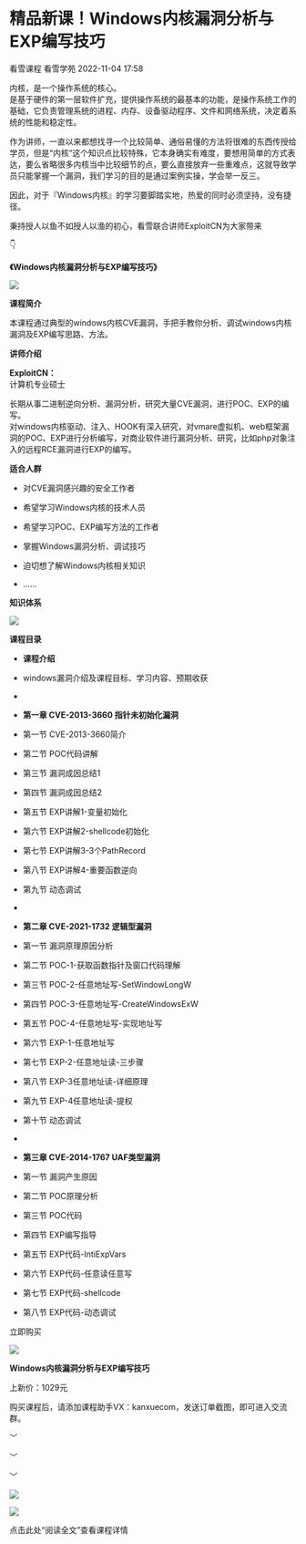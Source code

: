 #  精品新课！Windows内核漏洞分析与EXP编写技巧   
看雪课程  看雪学苑   2022-11-04 17:58  
  
内核，是一个操作系统的核心。  
是基于硬件的第一层软件扩充，提供操作系统的最基本的功能，是操作系统工作的基础，它负责管理系统的进程、内存、设备驱动程序、文件和网络系统，决定着系统的性能和稳定性。  
  
  
作为讲师，一直以来都想找寻一个比较简单、通俗易懂的方法将很难的东西传授给学员，但是“内核“这个知识点比较特殊，它本身确实有难度，要想用简单的方式表达，要么省略很多内核当中比较细节的点，要么直接放弃一些重难点，这就导致学员只能掌握一个漏洞，我们学习的目的是通过案例实操，学会举一反三。  
  
  
因此，对于『Windows内核』的学习要脚踏实地，热爱的同时必须坚持，没有捷径。  
  
  
秉持授人以鱼不如授人以渔的初心，看雪联合讲师ExploitCN为大家带来  
  
👇  
  
**《Windows内核漏洞分析与EXP编写技巧》**  
  
![](https://mmbiz.qpic.cn/sz_mmbiz_png/1UG7KPNHN8F83ae8NHFlXU2MVIfFO3dJOTGKnIYP90BWmFOGRWsJos9PEmSqoP0qqcDyL0zv2872cxqCTVbfSQ/640?wx_fmt=png "")  
  
  
**课程简介**  
  
本课程通过典型的windows内核CVE漏洞，手把手教你分析、调试windows内核漏洞及EXP编写思路、方法。  
  
  
  
**讲师介绍**  
  
**ExploitCN：**  
计算机专业硕士  
  
  
长期从事二进制逆向分析、漏洞分析，研究大量CVE漏洞，进行POC、EXP的编写。  
对windows内核驱动、注入、HOOK有深入研究，对vmare虚拟机、web框架漏洞的POC、EXP进行分析编写，对商业软件进行漏洞分析、研究，比如php对象注入的远程RCE漏洞进行EXP的编写。  
  
  
  
  
**适合人群**  
  
- 对CVE漏洞感兴趣的安全工作者  
  
- 希望学习Windows内核的技术人员  
  
- 希望学习POC、EXP编写方法的工作者  
  
- 掌握Windows漏洞分析、调试技巧  
  
- 迫切想了解Windows内核相关知识  
  
- ......  
  
  
  
  
**知识体系**  
  
![](https://mmbiz.qpic.cn/sz_mmbiz_png/1UG7KPNHN8Hh3mibRXzvbmBIDfuZTEEtRzv6aCYibmIDSjRIHBKhJmX3XUxcqiccN5dXRhCG5hib6pibFG43QiaRJNTg/640?wx_fmt=png "")  
  
  
  
**课程目录**  
  
- **课程介绍**  
  
- windows漏洞介绍及课程目标、学习内容、预期收获  
  
-   
- **第一章 CVE-2013-3660 指针未初始化漏洞**  
  
- 第一节 CVE-2013-3660简介  
  
- 第二节 POC代码讲解  
  
- 第三节 漏洞成因总结1  
  
- 第四节 漏洞成因总结2  
  
- 第五节 EXP讲解1-变量初始化  
  
- 第六节 EXP讲解2-shellcode初始化  
  
- 第七节 EXP讲解3-3个PathRecord  
  
- 第八节 EXP讲解4-重要函数逆向  
  
- 第九节 动态调试  
  
-   
- **第二章 CVE-2021-1732 逻辑型漏洞**  
  
- 第一节 漏洞原理原因分析  
  
- 第二节 POC-1-获取函数指针及窗口代码理解  
  
- 第三节 POC-2-任意地址写-SetWindowLongW  
  
- 第四节 POC-3-任意地址写-CreateWindowsExW  
  
- 第五节 POC-4-任意地址写-实现地址写  
  
- 第六节 EXP-1-任意地址写  
  
- 第七节 EXP-2-任意地址读-三步骤  
  
- 第八节 EXP-3任意地址读-详细原理  
  
- 第九节 EXP-4任意地址读-提权  
  
- 第十节 动态调试  
  
-   
- **第三章 CVE-2014-1767 UAF类型漏洞**  
  
- 第一节 漏洞产生原因  
  
- 第二节 POC原理分析  
  
- 第三节 POC代码  
  
- 第四节 EXP编写指导  
  
- 第五节 EXP代码-IntiExpVars  
  
- 第六节 EXP代码-任意读任意写  
  
- 第七节 EXP代码-shellcode  
  
- 第八节 EXP代码-动态调试  
  
  
  
立即购买  
  
![](https://mmbiz.qpic.cn/sz_mmbiz_png/1UG7KPNHN8F83ae8NHFlXU2MVIfFO3dJeANpn8eo0oYbTUq27AoKy3p8gZkDGfH2JwTmXGAOYCicvR0BsmibGDIw/640?wx_fmt=png "")  
  
**Windows内核漏洞分析与EXP编写技巧**  
  
上新价：1029元  
  
购买课程后，请添加课程助手VX：kanxuecom，发送订单截图，即可进入交流群。  
  
  
  
  
  
[](http://mp.weixin.qq.com/s?__biz=MjM5NTc2MDYxMw==&mid=2458437955&idx=2&sn=73dd2dd34b75abc14bd03c12e0e3fb49&chksm=b18ff9c986f870df59522246f1b8f23240b52806bacb4bda1b45d79d602e3ac931f9cc6dafbb&scene=21#wechat_redirect)  
  
  
﹀  
  
﹀  
  
﹀  
  
  
![](https://mmbiz.qpic.cn/mmbiz_jpg/Uia4617poZXP96fGaMPXib13V1bJ52yHq9ycD9Zv3WhiaRb2rKV6wghrNa4VyFR2wibBVNfZt3M5IuUiauQGHvxhQrA/640?wx_fmt=jpeg&wxfrom=5&wx_lazy=1&wx_co=1 "")  
  
![](https://mmbiz.qpic.cn/sz_mmbiz_png/1UG7KPNHN8H24DiaLsOVGSEzTcElia7nkcLOgXic1DAYxoDZh9BGiaib1Iyiah2cZRPiarNKFGtJJpHl05J4JAibXkibTTQ/640?wx_fmt=png "")  
  
点击此处“阅读全文”查看课程详情  
  
  

